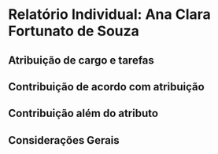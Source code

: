 # Relatório Individual: Ana Clara Fortunato de Souza

## Atribuição de cargo e tarefas

## Contribuição de acordo com atribuição

## Contribuição além do atributo

## Considerações Gerais
